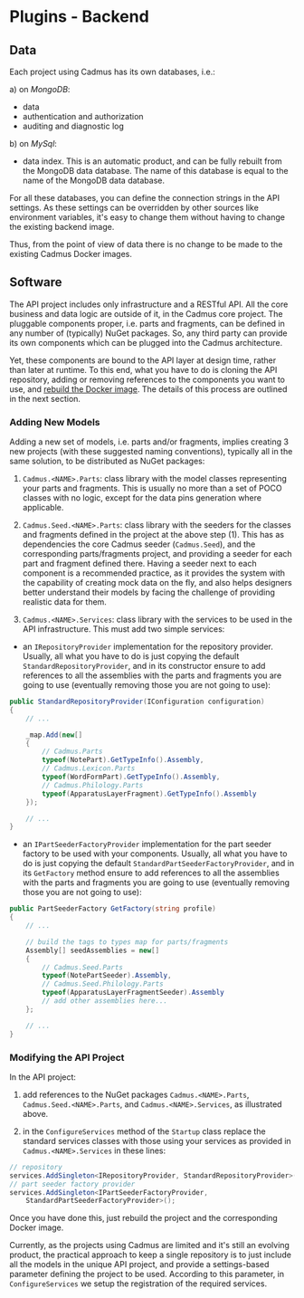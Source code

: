 # Plugins - Backend

## Data

Each project using Cadmus has its own databases, i.e.:

a) on *MongoDB*:

- data
- authentication and authorization
- auditing and diagnostic log

b) on *MySql*:

- data index. This is an automatic product, and can be fully rebuilt from the MongoDB data database. The name of this database is equal to the name of the MongoDB data database.

For all these databases, you can define the connection strings in the API settings. As these settings can be overridden by other sources like environment variables, it's easy to change them without having to change the existing backend image.

Thus, from the point of view of data there is no change to be made to the existing Cadmus Docker images.

## Software

The API project includes only infrastructure and a RESTful API. All the core business and data logic are outside of it, in the Cadmus core project. The pluggable components proper, i.e. parts and fragments, can be defined in any number of (typically) NuGet packages. So, any third party can provide its own components which can be plugged into the Cadmus architecture.

Yet, these components are bound to the API layer at design time, rather than later at runtime. To this end, what you have to do is cloning the API repository, adding or removing references to the components you want to use, and [rebuild the Docker image](../deploy/docker-build.md). The details of this process are outlined in the next section.

### Adding New Models

Adding a new set of models, i.e. parts and/or fragments, implies creating 3 new projects (with these suggested naming conventions), typically all in the same solution, to be distributed as NuGet packages:

1. `Cadmus.<NAME>.Parts`: class library with the model classes representing your parts and fragments. This is usually no more than a set of POCO classes with no logic, except for the data pins generation where applicable.

2. `Cadmus.Seed.<NAME>.Parts`: class library with the seeders for the classes and fragments defined in the project at the above step (1). This has as dependencies the core Cadmus seeder (`Cadmus.Seed`), and the corresponding parts/fragments project, and providing a seeder for each part and fragment defined there. Having a seeder next to each component is a recommended practice, as it provides the system with the capability of creating mock data on the fly, and also helps designers better understand their models by facing the challenge of providing realistic data for them.

3. `Cadmus.<NAME>.Services`: class library with the services to be used in the API infrastructure. This must add two simple services:

- an `IRepositoryProvider` implementation for the repository provider. Usually, all what you have to do is just copying the default `StandardRepositoryProvider`, and in its constructor ensure to add references to all the assemblies with the parts and fragments you are going to use (eventually removing those you are not going to use):

```cs
public StandardRepositoryProvider(IConfiguration configuration)
{
    // ...

    _map.Add(new[]
    {
        // Cadmus.Parts
        typeof(NotePart).GetTypeInfo().Assembly,
        // Cadmus.Lexicon.Parts
        typeof(WordFormPart).GetTypeInfo().Assembly,
        // Cadmus.Philology.Parts
        typeof(ApparatusLayerFragment).GetTypeInfo().Assembly
    });

    // ...
}
```

- an `IPartSeederFactoryProvider` implementation for the part seeder factory to be used with your components. Usually, all what you have to do is just copying the default `StandardPartSeederFactoryProvider`, and in its `GetFactory` method ensure to add references to all the assemblies with the parts and fragments you are going to use (eventually removing those you are not going to use):

```cs
public PartSeederFactory GetFactory(string profile)
{
    // ...

    // build the tags to types map for parts/fragments
    Assembly[] seedAssemblies = new[]
    {
        // Cadmus.Seed.Parts
        typeof(NotePartSeeder).Assembly,
        // Cadmus.Seed.Philology.Parts
        typeof(ApparatusLayerFragmentSeeder).Assembly
        // add other assemblies here...
    };

    // ...
}
```

### Modifying the API Project

In the API project:

1. add references to the NuGet packages `Cadmus.<NAME>.Parts`, `Cadmus.Seed.<NAME>.Parts`, and `Cadmus.<NAME>.Services`, as illustrated above.

2. in the `ConfigureServices` method of the `Startup` class replace the standard services classes with those using your services as provided in `Cadmus.<NAME>.Services` in these lines:

```cs
// repository
services.AddSingleton<IRepositoryProvider, StandardRepositoryProvider>();
// part seeder factory provider
services.AddSingleton<IPartSeederFactoryProvider,
    StandardPartSeederFactoryProvider>();
```

Once you have done this, just rebuild the project and the corresponding Docker image.

Currently, as the projects using Cadmus are limited and it's still an evolving product, the practical approach to keep a single repository is to just include all the models in the unique API project, and provide a settings-based parameter defining the project to be used. According to this parameter, in `ConfigureServices` we setup the registration of the required services.
